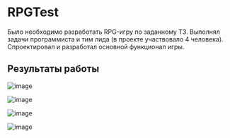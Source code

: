# RPGTest

Было необходимо разработать RPG-игру по заданному ТЗ. Выполнял задачи программиста и тим лида (в проекте участвовало 4 человека). Спроектировал и разработал основной функционал игры. 




## Результаты работы

![image](https://user-images.githubusercontent.com/51932532/137646036-f4cefe31-1921-4065-83ae-c8d839653c76.png)

![image](https://user-images.githubusercontent.com/51932532/137646055-190a180e-0564-4fc2-80b2-9ddbfe4be713.png)

![image](https://user-images.githubusercontent.com/51932532/137647484-91295f8d-0e88-43bb-8639-fa69aea73023.png)

![image](https://user-images.githubusercontent.com/51932532/137647759-ce650e2e-e61a-468a-a4dd-02969924dfcd.png)




